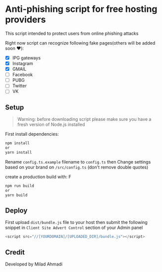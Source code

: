 # Anti-phishing script for free hosting providers
This script intended to protect users from online phishing attacks

Right now script can recognize following fake pages(others will be added soon ❤️):
- [x] IPG gateways
- [x] Instagram
- [x] GMAIL
- [ ] Facebook
- [ ] PUBG
- [ ] Twitter
- [ ] VK

## Setup
> Warning: before downloading script please make sure you have a fresh version of Node.js installed

First install dependencies:
```sh
npm install
or
yarn install
```

Rename `config.ts.example` filename to `config.ts` then Change settings based on your brand on `/src/config.ts` (don't remove double quotes)

create a production build with:
F
```sh
npm run build
or
yarn build
```


## Deploy
First upload `dist/bundle.js` file to your host
then submit the following snippet in `Client Site Advert Control` section of your Admin panel 

```js
<script src="//[YOURDOMAIN]/[UPLOADED_DIR]/bundle.js"></script> 
```

## Credit
Developed by Milad Ahmadi
